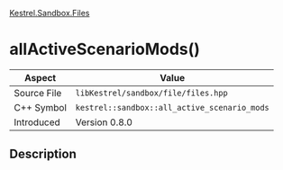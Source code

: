 [Kestrel.Sandbox.Files](index)
# allActiveScenarioMods()
| Aspect | Value |
| --- | --- |
| Source File | `libKestrel/sandbox/file/files.hpp` |
| C++ Symbol | `kestrel::sandbox::all_active_scenario_mods` |
| Introduced | Version 0.8.0 |
## Description

